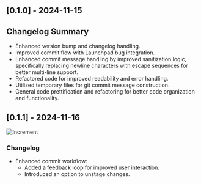 ## [0.1.0] - 2024-11-15

## Changelog Summary

-   Enhanced version bump and changelog handling.
-   Improved commit flow with Launchpad bug integration.
-   Enhanced commit message handling by improved sanitization logic, specifically replacing newline characters with escape sequences for better multi-line support.
-   Refactored code for improved readability and error handling.
-   Utilized temporary files for git commit message construction.
-   General code prettification and refactoring for better code organization and functionality.

## [0.1.1] - 2024-11-16

![Increment](https://img.shields.io/badge/patch-purple)

### Changelog

- Enhanced commit workflow:
  - Added a feedback loop for improved user interaction.
  - Introduced an option to unstage changes.


